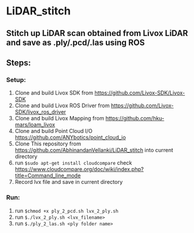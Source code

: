 # LiDAR_stitch

## Stitch up LiDAR scan obtained from Livox LiDAR and save as .ply/.pcd/.las using ROS

## Steps:

### Setup:
1. Clone and build Livox SDK from https://github.com/Livox-SDK/Livox-SDK
2. Clone and build Livox ROS Driver from https://github.com/Livox-SDK/livox_ros_driver
3. Clone and build Livox Mapping from https://github.com/hku-mars/loam_livox
4. Clone and build Point Cloud I/O https://github.com/ANYbotics/point_cloud_io
5. Clone This repository from https://github.com/AbhinandanVellanki/LiDAR_stitch into current directory
6. run `$sudo apt-get install cloudcompare` check https://www.cloudcompare.org/doc/wiki/index.php?title=Command_line_mode
7. Record lvx file and save in current directory

### Run:
1. run `$chmod +x ply_2_pcd.sh lvx_2_ply.sh`
2. run `$./lvx_2_ply.sh <lvx_filename>`
3. run `$./ply_2_las.sh <ply folder name>`
